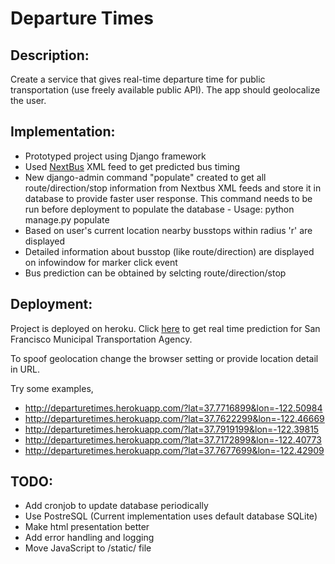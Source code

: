 # Departure Times

## Description:

Create a service that gives real-time departure time for public transportation (use freely available public API). The app should geolocalize the user.

## Implementation:

- Prototyped project using Django framework
- Used [NextBus](http://www.nextbus.com/xmlFeedDocs/NextBusXMLFeed.pdf) XML feed to get predicted bus timing
- New django-admin command "populate" created to get all route/direction/stop information from Nextbus XML feeds and store it in database to provide faster user response. This command needs to be run before deployment to populate the database
	  - Usage:
	python manage.py populate
- Based on user's current location nearby busstops within radius 'r' are displayed
- Detailed information about busstop (like route/direction) are displayed on infowindow for marker click event
- Bus prediction can be obtained by selcting route/direction/stop

## Deployment:

Project is deployed on heroku. Click [here](http://departuretimes.herokuapp.com) to get real time prediction for San Francisco Municipal Transportation Agency.

To spoof geolocation change the browser setting or provide location detail in URL.

Try some examples,
- http://departuretimes.herokuapp.com/?lat=37.7716899&lon=-122.50984
- http://departuretimes.herokuapp.com/?lat=37.7622299&lon=-122.46669
- http://departuretimes.herokuapp.com/?lat=37.7919199&lon=-122.39815
- http://departuretimes.herokuapp.com/?lat=37.7172899&lon=-122.40773
- http://departuretimes.herokuapp.com/?lat=37.7677699&lon=-122.42909

## TODO:

- Add cronjob to update database periodically
- Use PostreSQL (Current implementation uses default database SQLite)
- Make html presentation better
- Add error handling and logging 
- Move JavaScript to /static/ file
